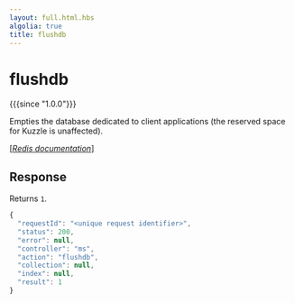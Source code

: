 ```yaml
---
layout: full.html.hbs
algolia: true
title: flushdb
---
```



# flushdb

{{{since "1.0.0"}}}

Empties the database dedicated to client applications (the reserved space for Kuzzle is unaffected).

[[_Redis documentation_]](https://redis.io/commands/flushdb)


## Response

Returns `1`.

```javascript
{
  "requestId": "<unique request identifier>",
  "status": 200,
  "error": null,
  "controller": "ms",
  "action": "flushdb",
  "collection": null,
  "index": null,
  "result": 1
}
```

